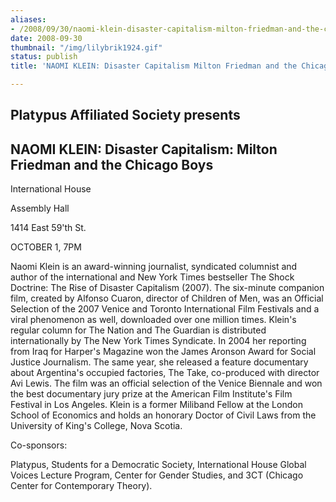 ```yaml
---
aliases:
- /2008/09/30/naomi-klein-disaster-capitalism-milton-friedman-and-the-chicago-boys-oct-1-2008
date: 2008-09-30
thumbnail: "/img/lilybrik1924.gif"
status: publish
title: 'NAOMI KLEIN: Disaster Capitalism Milton Friedman and the Chicago Boys (OCT. 1, 2008)'

---
```


## Platypus Affiliated Society presents

## NAOMI KLEIN: Disaster Capitalism: Milton Friedman and the Chicago Boys

International House

Assembly Hall

1414 East 59'th St.

OCTOBER 1, 7PM

Naomi Klein is an award-winning journalist, syndicated columnist and author of the international and New York Times bestseller The Shock Doctrine: The Rise of Disaster Capitalism (2007). The six-minute companion film, created by Alfonso Cuaron, director of Children of Men, was an Official Selection of the 2007 Venice and Toronto International Film Festivals and a viral phenomenon as well, downloaded over one million times. Klein's regular column for The Nation and The Guardian is distributed internationally by The New York Times Syndicate. In 2004 her reporting from Iraq for Harper's Magazine won the James Aronson Award for Social Justice Journalism. The same year, she released a feature documentary about Argentina's occupied factories, The Take, co-produced with director Avi Lewis. The film was an official selection of the Venice Biennale and won the best documentary jury prize at the American Film Institute's Film Festival in Los Angeles. Klein is a former Miliband Fellow at the London School of Economics and holds an honorary Doctor of Civil Laws from the University of King's College, Nova Scotia.

Co-sponsors:

Platypus, Students for a Democratic Society, International House Global Voices Lecture Program, Center for Gender Studies, and 3CT (Chicago Center for Contemporary Theory).

